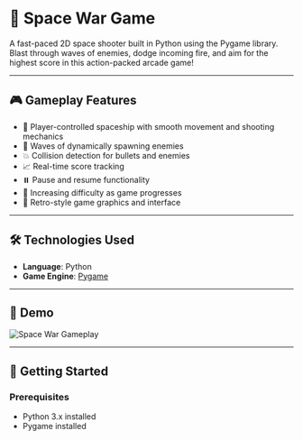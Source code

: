 # 🚀 Space War Game

A fast-paced 2D space shooter built in Python using the Pygame library. Blast through waves of enemies, dodge incoming fire, and aim for the highest score in this action-packed arcade game!

---

## 🎮 Gameplay Features

- 🔫 Player-controlled spaceship with smooth movement and shooting mechanics  
- 👾 Waves of dynamically spawning enemies  
- 💥 Collision detection for bullets and enemies  
- 📈 Real-time score tracking  
- ⏸️ Pause and resume functionality  
- 🔄 Increasing difficulty as game progresses  
- 🎨 Retro-style game graphics and interface  

---

## 🛠 Technologies Used

- **Language**: Python  
- **Game Engine**: [Pygame](https://www.pygame.org/docs/)  


---

## 🎥 Demo

![Space War Gameplay](demo.gif)


---

## 🚀 Getting Started

### Prerequisites

- Python 3.x installed
- Pygame installed


